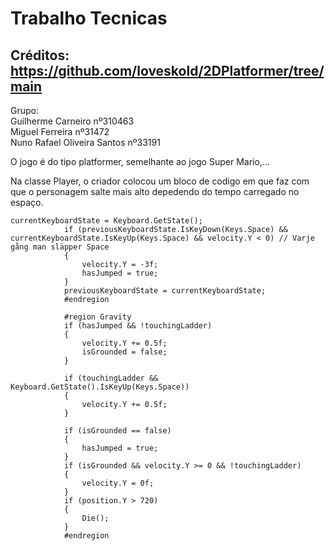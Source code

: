 # Trabalho Tecnicas
## Créditos: https://github.com/loveskold/2DPlatformer/tree/main

Grupo:\
Guilherme Carneiro nº310463\
Miguel Ferreira nº31472\
Nuno Rafael Oliveira Santos nº33191

O jogo é do tipo platformer, semelhante ao jogo Super Mario,...



Na classe Player, o criador colocou um bloco de codigo em que faz com que o personagem salte mais alto depedendo do tempo carregado no espaço.
```
currentKeyboardState = Keyboard.GetState();
            if (previousKeyboardState.IsKeyDown(Keys.Space) && currentKeyboardState.IsKeyUp(Keys.Space) && velocity.Y < 0) // Varje gång man släpper Space
            {
                velocity.Y = -3f;
                hasJumped = true;
            }
            previousKeyboardState = currentKeyboardState;
            #endregion

            #region Gravity
            if (hasJumped && !touchingLadder)
            {
                velocity.Y += 0.5f;
                isGrounded = false;
            }

            if (touchingLadder && Keyboard.GetState().IsKeyUp(Keys.Space))
            {
                velocity.Y += 0.5f;
            }

            if (isGrounded == false)
            {
                hasJumped = true;
            }
            if (isGrounded && velocity.Y >= 0 && !touchingLadder)
            {
                velocity.Y = 0f;
            }
            if (position.Y > 720)
            {
                Die();
            }
            #endregion
```
